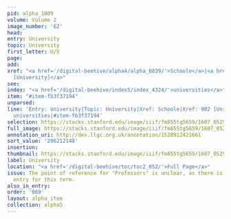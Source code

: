 ```yaml
---
pid: alpha_1009
volume: Volume 2
image_number: '62'
head:
entry: University
topic: University
first_letter: U/V
page:
add:
xref: "<a href='/digital-beehive/alpha4/alpha_0839/'>Schoole</a>|<a href='/digital-beehive/num4/num_1173/'>902
  [University]</a>"
see:
index: "<a href='/digital-beehive/index5/index_4324/'>universities</a>"
item: "#item-fb3f37194"
unparsed:
line: 'Entry: University|Topic: University|Xref: Schoole|Xref: 902 [University]|Index:
  universities|#item-fb3f37194'
selection: https://stacks.stanford.edu/image/iiif/fm855tg5659/1607_0529/791,2148,2975,493/full/0/default.jpg
full_image: https://stacks.stanford.edu/image/iiif/fm855tg5659/1607_0529/full/full/0/default.jpg
annotation_uri: http://dev.llgc.org.uk/annotation/1528912421661
sort_value: '206212148'
insertion:
thumbnail: https://stacks.stanford.edu/image/iiif/fm855tg5659/1607_0529/791,2148,600,180/250,/0/default.jpg
label: University
location: "<a href='/digital-beehive/toc/toc2_052/'>Full Page</a>"
issue: The point of reference for "Professors" is unclear, as there is no alphabetical
  entry for this term.
also_in_entry:
order: '069'
layout: alpha_item
collection: alpha5
---
```

